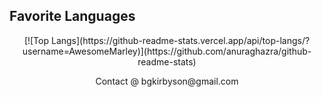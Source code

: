 ## Favorite Languages
<p align="center">
[![Top Langs](https://github-readme-stats.vercel.app/api/top-langs/?username=AwesomeMarley)](https://github.com/anuraghazra/github-readme-stats)
</p>

<p align="center">
  Contact @ bgkirbyson@gmail.com
</p>
